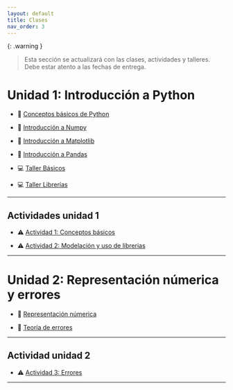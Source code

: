 ```yaml
---
layout: default
title: Clases
nav_order: 3
---
```


{: .warning }
> Esta sección se actualizará con las clases, actividades y talleres. Debe estar atento a las fechas de entrega.

# Unidad 1: Introducción a Python

* 📓 [Conceptos básicos de Python](https://nbviewer.org/github/jmmarinr/ComputationalMethods/blob/master/Basics/B%C3%A1sicos.ipynb) 

* 📓 [Introducción a Numpy](https://nbviewer.org/github/jmmarinr/ComputationalMethods/blob/master/Librerias/Introduccion_a_NumPy.ipynb)

* 📓 [Introducción a Matplotlib](https://nbviewer.org/github/jmmarinr/ComputationalMethods/blob/master/Librerias/Introudccion_Matplotlib.ipynb)

* 📓 [Introducción a Pandas](https://nbviewer.org/github/jmmarinr/ComputationalMethods/blob/master/Librerias/Introduccion_a_Pandas.ipynb)

* 💻 [Taller Básicos](https://nbviewer.org/github/jmmarinr/ComputationalMethods/blob/master/Basics/Taller_basicos.ipynb)

* 💻 [Taller Librerías](https://nbviewer.org/github/jmmarinr/ComputationalMethods/blob/master/Librerias/Taller_librerias.ipynb)

---
## Actividades unidad 1

* ⚠️ [Actividad 1: Conceptos básicos](https://nbviewer.org/github/jmmarinr/ComputationalMethods/blob/master/Basics/Actividad_PythonB%C3%A1sico.ipynb)

* ⚠️ [Actividad 2: Modelación y uso de librerias](https://nbviewer.org/github/jmmarinr/ComputationalMethods/blob/master/Librerias/Actividad02_Librerias.ipynb)


---

# Unidad 2: Representación númerica y errores

* 📓 [Representación númerica](https://nbviewer.org/github/jmmarinr/ComputationalMethods/blob/master/Numeros_Errores/Representaci%C3%B3n_n%C3%BAmerica.ipynb)

* 📓 [Teoría de errores](https://nbviewer.org/github/jmmarinr/ComputationalMethods/blob/master/Numeros_Errores/Teoria_de_errores.ipynb)

---
## Actividad unidad 2

* ⚠️ [Actividad 3: Errores](https://nbviewer.org/github/jmmarinr/ComputationalMethods/blob/master/Numeros_Errores/Actividad03_Convergencia_Truncamiento.ipynb)

---
